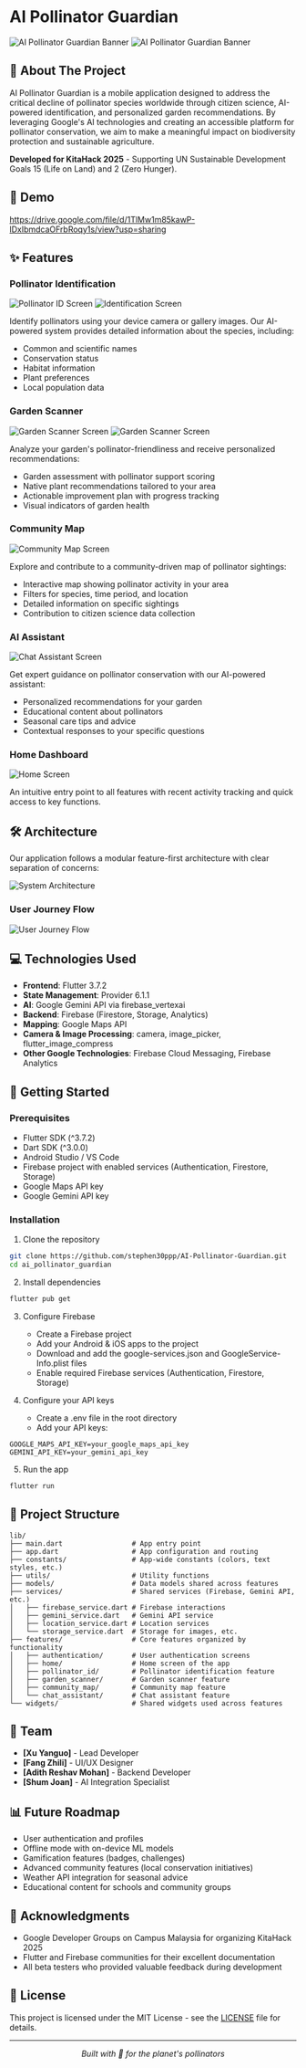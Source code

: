 # AI Pollinator Guardian

![AI Pollinator Guardian Banner](assets/images/banner.png)
![AI Pollinator Guardian Banner](assets/images/banner_1.png)

## 🐝 About The Project

AI Pollinator Guardian is a mobile application designed to address the critical decline of pollinator species worldwide through citizen science, AI-powered identification, and personalized garden recommendations. By leveraging Google's AI technologies and creating an accessible platform for pollinator conservation, we aim to make a meaningful impact on biodiversity protection and sustainable agriculture.

**Developed for KitaHack 2025** - Supporting UN Sustainable Development Goals 15 (Life on Land) and 2 (Zero Hunger).

## 📱 Demo

https://drive.google.com/file/d/1TlMw1m85kawP-lDxIbmdcaOFrbRoqy1s/view?usp=sharing

## ✨ Features

### Pollinator Identification
![Pollinator ID Screen](assets/images/screens/pollinator_id_1.png)
![Identification Screen](assets/images/screens/pollinator_id_2.png)

Identify pollinators using your device camera or gallery images. Our AI-powered system provides detailed information about the species, including:
- Common and scientific names
- Conservation status
- Habitat information
- Plant preferences
- Local population data

### Garden Scanner
![Garden Scanner Screen](assets/images/screens/garden_scanner_1.png)
![Garden Scanner Screen](assets/images/screens/garden_scanner_2.png)

Analyze your garden's pollinator-friendliness and receive personalized recommendations:
- Garden assessment with pollinator support scoring
- Native plant recommendations tailored to your area
- Actionable improvement plan with progress tracking
- Visual indicators of garden health

### Community Map
![Community Map Screen](assets/images/screens/community_map.png)

Explore and contribute to a community-driven map of pollinator sightings:
- Interactive map showing pollinator activity in your area
- Filters for species, time period, and location
- Detailed information on specific sightings
- Contribution to citizen science data collection

### AI Assistant
![Chat Assistant Screen](assets/images/screens/chat_assistant.png)

Get expert guidance on pollinator conservation with our AI-powered assistant:
- Personalized recommendations for your garden
- Educational content about pollinators
- Seasonal care tips and advice
- Contextual responses to your specific questions

### Home Dashboard
![Home Screen](assets/images/screens/home.png)

An intuitive entry point to all features with recent activity tracking and quick access to key functions.

## 🛠️ Architecture

Our application follows a modular feature-first architecture with clear separation of concerns:

![System Architecture](assets/images/system-architecture.png)

### User Journey Flow

![User Journey Flow](assets/images/user-flow.png)

## 💻 Technologies Used

- **Frontend**: Flutter 3.7.2
- **State Management**: Provider 6.1.1
- **AI**: Google Gemini API via firebase_vertexai
- **Backend**: Firebase (Firestore, Storage, Analytics)
- **Mapping**: Google Maps API
- **Camera & Image Processing**: camera, image_picker, flutter_image_compress
- **Other Google Technologies**: Firebase Cloud Messaging, Firebase Analytics

## 🚀 Getting Started

### Prerequisites

- Flutter SDK (^3.7.2)
- Dart SDK (^3.0.0)
- Android Studio / VS Code
- Firebase project with enabled services (Authentication, Firestore, Storage)
- Google Maps API key
- Google Gemini API key

### Installation

1. Clone the repository
```bash
git clone https://github.com/stephen30ppp/AI-Pollinator-Guardian.git
cd ai_pollinator_guardian
```

2. Install dependencies
```bash
flutter pub get
```

3. Configure Firebase
   - Create a Firebase project
   - Add your Android & iOS apps to the project
   - Download and add the google-services.json and GoogleService-Info.plist files
   - Enable required Firebase services (Authentication, Firestore, Storage)

4. Configure your API keys
   - Create a .env file in the root directory
   - Add your API keys:
```
GOOGLE_MAPS_API_KEY=your_google_maps_api_key
GEMINI_API_KEY=your_gemini_api_key
```

5. Run the app
```bash
flutter run
```

## 📂 Project Structure

```
lib/
├── main.dart                 # App entry point
├── app.dart                  # App configuration and routing
├── constants/                # App-wide constants (colors, text styles, etc.)
├── utils/                    # Utility functions
├── models/                   # Data models shared across features
├── services/                 # Shared services (Firebase, Gemini API, etc.)
│   ├── firebase_service.dart # Firebase interactions
│   ├── gemini_service.dart   # Gemini API service
│   ├── location_service.dart # Location services
│   └── storage_service.dart  # Storage for images, etc.
├── features/                 # Core features organized by functionality
│   ├── authentication/       # User authentication screens
│   ├── home/                 # Home screen of the app
│   ├── pollinator_id/        # Pollinator identification feature
│   ├── garden_scanner/       # Garden scanner feature
│   ├── community_map/        # Community map feature
│   └── chat_assistant/       # Chat assistant feature
└── widgets/                  # Shared widgets used across features
```

## 👥 Team

- **[Xu Yanguo]** - Lead Developer
- **[Fang Zhili]** - UI/UX Designer
- **[Adith Reshav Mohan]** - Backend Developer
- **[Shum Joan]** - AI Integration Specialist

## 📊 Future Roadmap

- User authentication and profiles
- Offline mode with on-device ML models
- Gamification features (badges, challenges)
- Advanced community features (local conservation initiatives)
- Weather API integration for seasonal advice
- Educational content for schools and community groups

## 🙏 Acknowledgments

- Google Developer Groups on Campus Malaysia for organizing KitaHack 2025
- Flutter and Firebase communities for their excellent documentation
- All beta testers who provided valuable feedback during development

## 📄 License

This project is licensed under the MIT License - see the [LICENSE](LICENSE) file for details.

---

<p align="center">
  <i>Built with 💚 for the planet's pollinators</i>
</p>